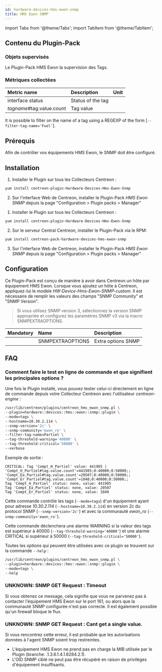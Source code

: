 ```yaml
---
id: hardware-devices-hms-ewon-snmp
title: HMS Ewon SNMP
---
```

import Tabs from '@theme/Tabs';
import TabItem from '@theme/TabItem';


## Contenu du Plugin-Pack

### Objets supervisés

Le Plugin-Pack HMS Ewon la supervision des Tags.

### Métriques collectées

<Tabs groupId="operating-systems">
<TabItem value="Tags" label="Tags">

| Metric name                | Description        | Unit |
| :------------------------- | :----------------- | :--- |
| interface status           | Status of the tag  |      |
| *tagname*#tag.value.count  | Tag value          |      |

It is possible to filter on the name of a tag using a REGEXP of the form [```--filter-tag-name='Fuel'```].

</TabItem>
</Tabs>

## Prérequis

Afin de contrôler vos équipements HMS Ewon, le SNMP doit être configuré.

## Installation

<Tabs groupId="operating-systems">
<TabItem value="online" label="Online License">

1. Installer le Plugin sur tous les Collecteurs Centreon :

```bash
yum install centreon-plugin-Hardware-Devices-Hms-Ewon-Snmp
```

2. Sur l'interface Web de Centreon, installer le Plugin-Pack *HMS Ewon SNMP* depuis la page "Configuration > Plugin packs > Manager"

</TabItem>
<TabItem value="offline" label="Offline License">

1. Installer le Plugin sur tous les Collecteurs Centreon :

```bash
yum install centreon-plugin-Hardware-Devices-Hms-Ewon-Snmp
```

2. Sur le serveur Central Centreon, installer le Plugin-Pack via le RPM:

```bash
yum install centreon-pack-hardware-devices-hms-ewon-snmp
```

3. Sur l'interface Web de Centreon, installer le Plugin-Pack *HMS Ewon SNMP* depuis la page "Configuration > Plugin packs > Manager"

</TabItem>
</Tabs>

## Configuration

Ce Plugin-Pack est conçu de manière à avoir dans Centreon un hôte par équipement HMS Ewon.
Lorsque vous ajoutez un hôte à Centreon, appliquez-lui le modèle *HW-Device-Hms-Ewon-SNMP-custom*.
Il est nécessaire de remplir les valeurs des champs "SNMP Community" et "SNMP Version".

> Si vous utilisez SNMP version 3, sélectionnez la version SNMP appropriée
et configurez les paramètres SNMP v3 via la macro SNMPEXTRAOPTIONS.

| Mandatory   | Name                    | Description                                                                 |
| :---------- | :---------------------- | :-------------------------------------------------------------------------- |
|             | SNMPEXTRAOPTIONS        | Extra options SNMP                                                          |

## FAQ

### Comment faire le test en ligne de commande et que signifient les principales options ?

Une fois le Plugin installé, vous pouvez tester celui-ci directement en ligne de commande depuis votre Collecteur Centreon avec l'utilisateur *centreon-engine* :

```bash
/usr/lib/centreon/plugins/centreon_hms_ewon_snmp.pl \
--plugin=hardware::devices::hms::ewon::snmp::plugin \
--mode=tags \
--hostname=10.30.2.114 \
--snmp-version='2c' \
--snmp-community='ewon_ro' \
--filter-tag-name=Partiel \
--tag-threshold-warning='40000' \
--tag-threshold-critical='50000' \
--verbose
```

Exemple de sortie :

```
CRITICAL: Tag 'Compt_H_Partiel' value: 441985 | 'Compt_H_Partiel#tag.value.count'=441985;0:40000;0:50000;; 'Compt_Ea_Partiel#tag.value.count'=20507;0:40000;0:50000;; 'Compt_Er_Partiel#tag.value.count'=1040;0:40000;0:50000;;
Tag 'Compt_H_Partiel' status: none, value: 441985
Tag 'Compt_Ea_Partiel' status: none, value: 20507
Tag 'Compt_Er_Partiel' status: none, value: 1040
```

Cette commande contrôle les tags (```--mode=tags```) d'un équipement ayant pour adresse *10.30.2.114* (```--hostname=10.30.2.114```)
en version *2c* du protocol SNMP (```--snmp-version='2c'```) et avec la communauté *ewon_ro* (```--snmp-community='ewon_ro'```).

Cette commande déclenchera une alarme WARNING si la valeur des tags est supérieur à 40000 (```--tag-threshold-warning='40000'```)
et une alarme CRITICAL si supérieur à 50000 (```--tag-threshold-critical='50000'```).

Toutes les options qui peuvent être utilisées avec ce plugin se trouvent sur la commande ```--help``` :

```bash
/usr/lib/centreon/plugins/centreon_hms_ewon_snmp.pl \
--plugin=hardware::devices::hms::ewon::snmp::plugin \
--mode=tags \
--help
```

### UNKNOWN: SNMP GET Request : Timeout

Si vous obtenez ce message, cela signifie que vous ne parvenez pas à contacter l'équipement HMS Ewon sur le port 161,
ou alors que la communauté SNMP configurée n'est pas correcte.
Il est également possible qu'un firewall bloque le flux.

### UNKNOWN: SNMP GET Request : Cant get a single value.

Si vous rencontrez cette erreur, il est probable que les autorisations données à l'agent SNMP soient trop restreintes.
* L'équipement HMS Ewon ne prend pas en charge la MIB utilisée par le Plugin (branche: .1.3.6.1.4.1.8284.2.1).
* L'OID SNMP ciblé ne peut pas être récupéré en raison de privilèges d'équipement insuffisants.
